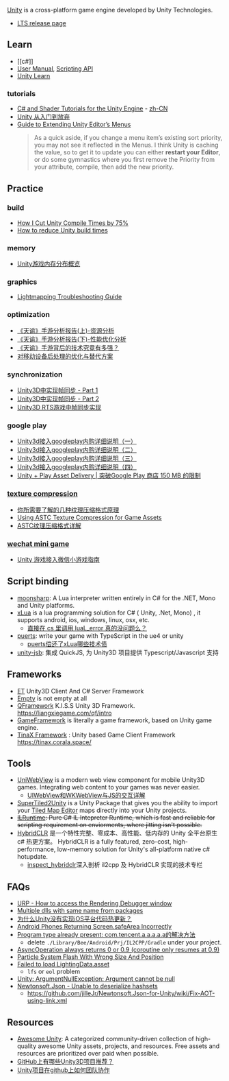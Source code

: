 [Unity](https://unity.com/) is a cross-platform game engine developed by Unity Technologies.

- [LTS release page](https://unity3d.com/unity/qa/lts-releases)



## Learn
- [[c#]]
- [User Manual](https://docs.unity3d.com/Manual/index.html), [Scripting API](https://docs.unity3d.com/ScriptReference/index.html)
- [Unity Learn](https://learn.unity.com/)

### tutorials
- [C# and Shader Tutorials for the Unity Engine](https://catlikecoding.com/unity/tutorials/) - [zh-CN](https://zhuanlan.zhihu.com/p/346208723)
- [Unity 从入门到放弃](https://www.zhihu.com/column/c_1237044646569447424)
- [Guide to Extending Unity Editor’s Menus](https://blog.redbluegames.com/guide-to-extending-unity-editors-menus-b2de47a746db)
  > As a quick aside, if you change a menu item’s existing sort priority, you may not see it reflected in the Menus. I think Unity is caching the value, so to get it to update you can either **restart your Editor**, or do some gymnastics where you first remove the Priority from your attribute, compile, then add the new priority.



## Practice

### build
- [How I Cut Unity Compile Times by 75%](https://www.screaminggoose.com/blog/2019/2/4/how-i-cut-unity-compile-times-by-75)
- [How to reduce Unity build times](https://caioteixeira.dev/blog/how-to-reduce-unity-build-times/)

### memory
- [Unity游戏内存分布概览](https://zhuanlan.zhihu.com/p/370467923)

### graphics
- [Lightmapping Troubleshooting Guide](https://forum.unity.com/threads/lightmapping-troubleshooting-guide.1340936/)

### optimization
- [《天谕》手游分析报告(上)-资源分析](https://zhuanlan.zhihu.com/p/358309455)
- [《天谕》手游分析报告(下)-性能优化分析](https://zhuanlan.zhihu.com/p/358310704)
- [《天谕》手游背后的技术究竟有多强？](https://mp.weixin.qq.com/s/9V9AvaCwtQeezXKNxjhbVA)
- [对移动设备后处理的优化与替代方案](https://zhuanlan.zhihu.com/p/545654006)

### synchronization
- [Unity3D中实现帧同步 - Part 1](https://www.freesion.com/article/7285895467/)
- [Unity3D中实现帧同步 - Part 2](https://www.freesion.com/article/1348895460/)
- [Unity3D RTS游戏中帧同步实现](https://gameinstitute.qq.com/community/detail/113377)

### google play
- [ Unity3d接入googleplay内购详细说明（一）](http://blog.csdn.net/qq15233635728/article/details/44015225)
- [ Unity3d接入googleplay内购详细说明（二）](http://blog.csdn.net/qq15233635728/article/details/44016403)
- [ Unity3d接入googleplay内购详细说明（三）](http://blog.csdn.net/qq15233635728/article/details/44017543)
- [ Unity3d接入googleplay内购详细说明（四）](http://blog.csdn.net/qq15233635728/article/details/44018079)
- [Unity + Play Asset Delivery | 突破Google Play 商店 150 MB 的限制](https://medium.com/akatsuki-taiwan-technology/unity-play-asset-delivery-1d468fd90c2d)

### [texture compression](https://en.wikipedia.org/wiki/Texture_compression)
- [你所需要了解的几种纹理压缩格式原理](https://zhuanlan.zhihu.com/p/237940807)
- [Using ASTC Texture Compression for Game Assets](https://developer.nvidia.com/astc-texture-compression-for-game-assets)
- [ASTC纹理压缩格式详解](https://zhuanlan.zhihu.com/p/158740249)

### [wechat mini game](https://developers.weixin.qq.com/minigame/dev/guide/game-engine/unity-webgl-transform.html)
- [Unity 游戏接入微信小游戏指南](https://github.com/wechat-miniprogram/minigame-unity-webgl-transform/blob/main/Design/Guide.md)



## Script binding
- [moonsharp](http://www.moonsharp.org/): A Lua interpreter written entirely in C# for the .NET, Mono and Unity platforms.
- [xLua](https://github.com/Tencent/xLua) is a lua programming solution for C# ( Unity, .Net, Mono) , it supports android, ios, windows, linux, osx, etc.
  - [直接在 cs 里调用 luaL_error 真的没问题么？](https://github.com/Tencent/xLua/issues/14)
- [puerts](https://github.com/Tencent/puerts): write your game with TypeScript in the ue4 or unity
  - [puerts偿还了xLua哪些技术债](https://zhuanlan.zhihu.com/p/195320417)
- [unity-jsb](https://github.com/ialex32x/unity-jsb): 集成 QuickJS, 为 Unity3D 项目提供 Typescript/Javascript 支持



## Frameworks
- [ET](https://github.com/egametang/ET) Unity3D Client And C# Server Framework
- [Empty](https://github.com/zcy0220/Empty) is not empty at all
- [QFramework](https://github.com/liangxiegame/QFramework) K.I.S.S Unity 3D Framework. https://liangxiegame.com/qf/intro
- [GameFramework](https://github.com/EllanJiang/GameFramework) is literally a game framework, based on Unity game engine. 
- [TinaX Framework](https://github.com/yomunsam/TinaX) : Unity based Game Client Framework https://tinax.corala.space/



## Tools
- [UniWebView](https://uniwebview.com/) is a modern web view component for mobile Unity3D games. Integrating web content to your games was never easier.
  - [UIWebView和WKWebView与JS的交互详解](https://juejin.im/post/5d5148f2f265da03da2488d7)
- [SuperTiled2Unity](https://github.com/Seanba/SuperTiled2Unity) is a Unity Package that gives you the ability to import your [Tiled Map Editor](https://www.mapeditor.org/) maps directly into your Unity projects.
- ~~[ILRuntime](https://github.com/Ourpalm/ILRuntime): Pure C# IL Intepreter Runtime, which is fast and reliable for scripting requirement on enviorments, where jitting isn't possible.~~
- [HybridCLR](https://github.com/focus-creative-games/hybridclr) 是一个特性完整、零成本、高性能、低内存的 Unity 全平台原生 c# 热更方案。 HybridCLR is a fully featured, zero-cost, high-performance, low-memory solution for Unity's all-platform native c# hotupdate.
  - [inspect_hybridclr](https://github.com/focus-creative-games/inspect_hybridclr)深入剖析 il2cpp 及 HybridCLR 实现的技术专栏



## FAQs
- [URP - How to access the Rendering Debugger window](https://docs.unity3d.com/Packages/com.unity.render-pipelines.universal@16.0/manual/features/rendering-debugger.html)
- [Multiple dlls with same name from packages](https://forum.unity.com/threads/multiple-dlls-with-same-name-from-packages.1042849/#post-6752233)
- [为什么Unity没有实现iOS平台代码热更新？](https://www.zhihu.com/question/28079874/answer/57706353)
- [Android Phones Returning Screen.safeArea Incorrectly](https://forum.unity.com/threads/android-phones-returning-screen-safearea-incorrectly.1051514/#post-7684444)
- [Program type already present: com.tencent.a.a.a.a.a的解决方法](https://blog.csdn.net/weixin_43991241/article/details/121676781)
  - delete `./Library/Bee/Android/Prj/IL2CPP/Gradle` under your project.
- [AsyncOperation always returns 0 or 0.9 (coroutine only resumes at 0.9)](https://forum.unity.com/threads/asyncoperation-always-returns-0-or-0-9-coroutine-only-resumes-at-0-9.538258/#post-3556950)
- [Particle System Flash With Wrong Size And Position](https://forum.unity.com/threads/particle-system-flash-with-wrong-size-and-position.1321995/)
- [Failed to load LightingData.asset](https://forum.unity.com/threads/failed-to-load-lightingdata-asset.723668/)
  - `lfs` or `eol` problem
- [Unity: ArgumentNullException: Argument cannot be null](https://github.com/JamesNK/Newtonsoft.Json/issues/1521#issuecomment-1304726752)
- [Newtonsoft.Json - Unable to deserialize hashsets](https://forum.unity.com/threads/unable-to-deserialize-hashsets.962805/)
  - https://github.com/jilleJr/Newtonsoft.Json-for-Unity/wiki/Fix-AOT-using-link.xml



## Resources
- [Awesome Unity](https://github.com/RyanNielson/awesome-unity): A categorized community-driven collection of high-quality awesome Unity assets, projects, and resources. Free assets and resources are prioritized over paid when possible.
- [GitHub上有哪些Unity3D项目推荐？](https://zhuanlan.zhihu.com/p/53913159)
- [Unity项目在github上如何团队协作](https://blog.csdn.net/weixin_43347688/article/details/107054460)
